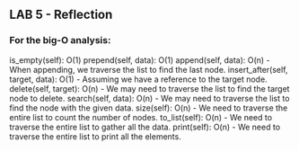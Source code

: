 ## LAB 5 - Reflection

### For the big-O analysis:

is_empty(self): O(1)
prepend(self, data): O(1)
append(self, data): O(n) - When appending, we traverse the list to find the last node.
insert_after(self, target, data): O(1) - Assuming we have a reference to the target node.
delete(self, target): O(n) - We may need to traverse the list to find the target node to delete.
search(self, data): O(n) - We may need to traverse the list to find the node with the given data.
size(self): O(n) - We need to traverse the entire list to count the number of nodes.
to_list(self): O(n) - We need to traverse the entire list to gather all the data.
print(self): O(n) - We need to traverse the entire list to print all the elements.


